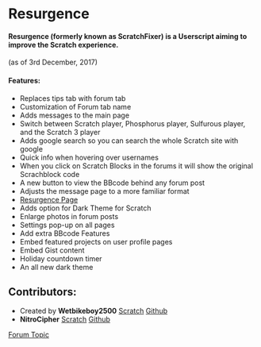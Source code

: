 # Resurgence
#### Resurgence (formerly known as ScratchFixer) is a Userscript aiming to improve the Scratch experience.

(as of 3rd December, 2017)
#### Features:
- Replaces tips tab with forum tab
- Customization of Forum tab name
- Adds messages to the main page
- Switch between Scratch player, Phosphorus player, Sulfurous player, and the Scratch 3 player
- Adds google search so you can search the whole Scratch site with google
- Quick info when hovering over usernames
- When you click on Scratch Blocks in the forums it will show the original Scrachblock code
- A new button to view the BBcode behind any forum post
- Adjusts the message page to a more familiar format
- [Resurgence Page](https://scratch.mit.edu/resurgence)
- Adds option for Dark Theme for Scratch
- Enlarge photos in forum posts
- Settings pop-up on all pages
- Add extra BBcode Features
- Embed featured projects on user profile pages
- Embed Gist content
- Holiday countdown timer
- An all new dark theme

## Contributors:
- Created by **Wetbikeboy2500** [Scratch](https://scratch.mit.edu/users/Wetbikeboy2500/)   [Github](https://github.com/Wetbikeboy2500/)
- **NitroCipher** [Scratch](https://scratch.mit.edu/users/Nitrocipher/)   [Github](https://github.com/NitroCipher/)

[Forum Topic](http://scriftj.x10host.com/ScratchBrowser/userscripts/resurgence.html)

